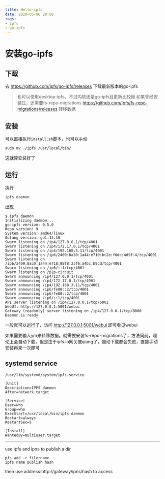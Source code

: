 ```yaml
---
title: Hello-ipfs
date: 2020-05-06 20:08
tags: 
- ipfs
- go-ipfs
---
```



# 安装go-ipfs

## 下载

去 <https://github.com/ipfs/go-ipfs/releases> 下载最新版本的go-ipfs

> 也可以使用desktop-ipfs，不过内核还是go-ipfs且更新比较慢
> 如果曾经安装过，还需要fs-repo-migrations <https://github.com/ipfs/fs-repo-migrations/releases> 转移数据

## 安装

可以直接执行`install.sh`脚本，也可以手动

```
sudo mv ./ipfs /usr/local/bin/
```
这就算安装好了

## 运行

执行
```
ipfs daemon
```
出现
```
$ ipfs daemon
Initializing daemon...
go-ipfs version: 0.5.0
Repo version: 9
System version: amd64/linux
Golang version: go1.13.10
Swarm listening on /ip4/127.0.0.1/tcp/4001
Swarm listening on /ip4/172.17.0.1/tcp/4001
Swarm listening on /ip4/192.168.3.11/tcp/4001
Swarm listening on /ip6/2409:8a30:1a44:e710:bc2e:f6dc:4d9f:4/tcp/4001
Swarm listening on /ip6/2409:8a30:1a44:e718:88f8:23f6:a4bc:b9cd/tcp/4001
Swarm listening on /ip6/::1/tcp/4001
Swarm listening on /p2p-circuit
Swarm announcing /ip4/127.0.0.1/tcp/4001
Swarm announcing /ip4/172.17.0.1/tcp/4001
Swarm announcing /ip4/192.168.3.11/tcp/4001
Swarm announcing /ip6/fe80::2/tcp/4001
Swarm announcing /ip6/fe80::2/tcp/4001
Swarm announcing /ip6/::1/tcp/4001
API server listening on /ip4/127.0.0.1/tcp/5001
WebUI: http://127.0.0.1:5001/webui
Gateway (readonly) server listening on /ip4/127.0.0.1/tcp/8080
Daemon is ready
```
一般就可以运行了，访问 <http://127.0.0.1:5001/webui> 即可看见webui

如果需要输入y/n来转移数据，就需要安装fs-repo-migrations了，方法同前，理论上会自动下载，但是由于ipfs.io网关被qiang了，自动下载都会失败，直接手动安装再来一次即可

## systemd service

`/usr/lib/systemd/system/ipfs.service`

```systemd
[Unit]
Description=IPFS daemon
After=network.target

[Service]
User=who
Group=who
ExecStart=/usr/local/bin/ipfs daemon 
Restart=always
RestartSec=5

[Install]
WantedBy=multiuser.target

```



---

use ipfs and ipns to publish a dir
```
pfs add -r filername
ipfs name publish hash
```
then use address:http://gateway/ipns/hash to access



